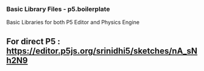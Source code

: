 ### Basic Library Files - p5.boilerplate
Basic Libraries for both P5 Editor and Physics Engine

## For direct P5 : https://editor.p5js.org/srinidhi5/sketches/nA_sNh2N9
